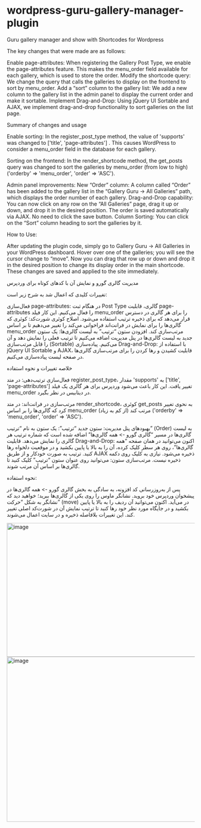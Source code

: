 # wordpress-guru-gallery-manager-plugin
Guru gallery manager and show with Shortcodes for Wordpress

The key changes that were made are as follows:

Enable page-attributes: When registering the Gallery Post Type, we enable the page-attributes feature. This makes the menu_order field available for each gallery, which is used to store the order.
Modify the shortcode query: We change the query that calls the galleries to display on the frontend to sort by menu_order.
Add a “sort” column to the gallery list: We add a new column to the gallery list in the admin panel to display the current order and make it sortable.
Implement Drag-and-Drop: Using jQuery UI Sortable and AJAX, we implement drag-and-drop functionality to sort galleries on the list page.

Summary of changes and usage

Enable sorting:
In the register_post_type method, the value of 'supports' was changed to ['title', 'page-attributes'] . This causes WordPress to consider a menu_order field in the database for each gallery.

Sorting on the frontend:
In the render_shortcode method, the get_posts query was changed to sort the galleries by menu_order (from low to high) ('orderby' => 'menu_order', 'order' => 'ASC').

Admin panel improvements:
New “Order” column: A column called “Order” has been added to the gallery list in the “Gallery Guru -> All Galleries” path, which displays the order number of each gallery.
Drag-and-Drop capability: You can now click on any row on the “All Galleries” page, drag it up or down, and drop it in the desired position. The order is saved automatically via AJAX. No need to click the save button.
Column Sorting: You can click on the “Sort” column heading to sort the galleries by it.

How to Use:

After updating the plugin code, simply go to Gallery Guru -> All Galleries in your WordPress dashboard. Hover over one of the galleries; you will see the cursor change to “move”. Now you can drag that row up or down and drop it in the desired position to change its display order in the main shortcode. These changes are saved and applied to the site immediately.



مدیریت گالری گورو و نمایش آن با کدهای کوتاه برای وردپرس


تغییرات کلیدی که اعمال شد به شرح زیر است:


فعال‌سازی page-attributes: در هنگام ثبت Post Type گالری، قابلیت page-attributes را فعال می‌کنیم. این کار فیلد menu_order را برای هر گالری در دسترس قرار می‌دهد که برای ذخیره ترتیب استفاده می‌شود.
    اصلاح کوئری شورت‌کد: کوئری که گالری‌ها را برای نمایش در فرانت‌اند فراخوانی می‌کند را تغییر می‌دهیم تا بر اساس menu_order مرتب‌سازی کند.
    افزودن ستون “ترتیب” به لیست گالری‌ها: یک ستون جدید به لیست گالری‌ها در پنل مدیریت اضافه می‌کنیم تا ترتیب فعلی را نمایش دهد و آن را قابل مرتب‌سازی (Sortable) می‌کنیم.
    پیاده‌سازی Drag-and-Drop: با استفاده از jQuery UI Sortable و AJAX، قابلیت کشیدن و رها کردن را برای مرتب‌سازی گالری‌ها در صفحه لیست پیاده‌سازی می‌کنیم.

خلاصه تغییرات و نحوه استفاده

فعال‌سازی ترتیب‌دهی:
        در متد register_post_type، مقدار 'supports' به ['title', 'page-attributes'] تغییر یافت. این کار باعث می‌شود وردپرس برای هر گالری یک فیلد menu_order در دیتابیس در نظر بگیرد.

مرتب‌سازی در فرانت‌اند:
        در متد render_shortcode، کوئری get_posts به نحوی تغییر کرد که گالری‌ها را بر اساس menu_order (از کم به زیاد) مرتب کند ('orderby' => 'menu_order', 'order' => 'ASC').

بهبودهای پنل مدیریت:
        ستون جدید “ترتیب”: یک ستون به نام “ترتیب” (Order) به لیست گالری‌ها در مسیر “گالری گورو -> همه گالری‌ها” اضافه شده است که شماره ترتیب هر گالری را نمایش می‌دهد.
        قابلیت Drag-and-Drop: اکنون می‌توانید در همان صفحه “همه گالری‌ها”، روی هر سطر کلیک کرده، آن را به بالا یا پایین بکشید و در موقعیت دلخواه رها کنید. ترتیب به صورت خودکار و از طریق AJAX ذخیره می‌شود. نیازی به کلیک روی دکمه ذخیره نیست.
        مرتب‌سازی ستون: می‌توانید روی عنوان ستون “ترتیب” کلیک کنید تا گالری‌ها بر اساس آن مرتب شوند.

نحوه استفاده:

پس از به‌روزرسانی کد افزونه، به سادگی به بخش گالری گورو -> همه گالری‌ها در پیشخوان وردپرس خود بروید. نشانگر ماوس را روی یکی از گالری‌ها ببرید؛ خواهید دید که نشانگر به شکل “حرکت” (move) در می‌آید. اکنون می‌توانید آن ردیف را به بالا یا پایین بکشید و در جایگاه مورد نظر خود رها کنید تا ترتیب نمایش آن در شورت‌کد اصلی تغییر کند. این تغییرات بلافاصله ذخیره و در سایت اعمال می‌شوند.




<img width="1255" height="359" alt="image" src="https://github.com/user-attachments/assets/0092f1d1-d27c-4311-81ba-163a3de831ee" />


<img width="1252" height="443" alt="image" src="https://github.com/user-attachments/assets/4b307212-6960-46b0-8e20-15715e64c673" />
